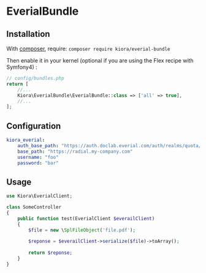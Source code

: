 EverialBundle
=============


Installation
------------

With [composer](https://getcomposer.org), require:
`composer require kiora/everial-bundle`

Then enable it in your kernel (optional if you are using the Flex recipe with Symfony4) :

```php
// config/bundles.php
return [
    //...
    Kiora\EverialBundle\EverialBundle::class => ['all' => true],
    //...
];
```

Configuration
-------------

```yaml
kiora_everial:
    auth_base_path: "https://auth.doclab.everial.com/auth/realms/quota/protocol/openid-connect/token"
    base_path: "https://radial.my-company.com"
    username: "foo"
    password: "bar"
```


Usage
-----

```php
use Kiora\EverialClient;

class SomeController
{
    public function test(EverialClient $everailClient)
    {
        $file = new \SplFileObject('file.pdf');
    
        $reponse = $everailClient->serialize($file)->toArray();
        
        return $reponse;
    }
}

```
